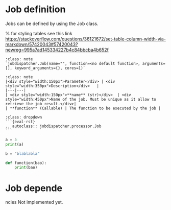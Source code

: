 # Job definition
Jobs can be defined by using the Job class.

% for styling tables see this link https://stackoverflow.com/questions/36121672/set-table-column-width-via-markdown/57420043#57420043?newreg=995a7ad145334227b4c84bbcba4b652f

````{admonition} Function signature
:class: note
`jobdispatcher.Job(name="", function=<no default function>, arguments=[], keyword_arguments={}, cores=1)`
````
```{admonition} Parameters
:class: note
|<div style="width:150px">Parameter</div> | <div style="width:350px">Description</div>   |
|---|---|
| <div style="width:150px">**name** (str)</div>  | <div style="width:450px">Name of the job. Must be unique as it allow to retrieve the job result.</div>|
| **function** (Callable) | The function to be executed by the job |
```


````{admonition} Job Class
:class: dropdown
```{eval-rst}
.. autoclass:: jobdispatcher.processor.Job
```
````


```python
a = 5
print(a)

b = "blablabla"

def function(bao):
    print(bao)

```



# Job depende
ncies
Not implemented yet.